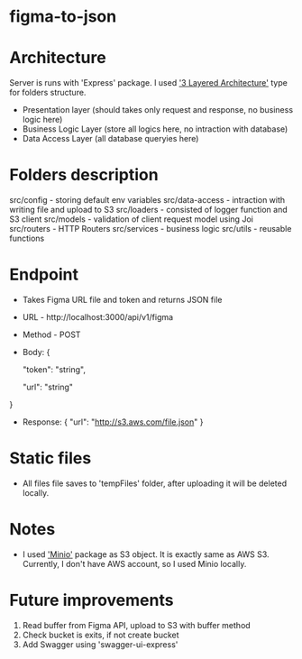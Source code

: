 # figma-to-json

# Architecture

Server is runs with 'Express' package. I used ['3 Layered Architecture'](https://www.ecanarys.com/Blogs/ArticleID/76/3-Layered-Architecture) type for folders structure.

- Presentation layer (should takes only request and response, no business logic here)
- Business Logic Layer (store all logics here, no intraction with database)
- Data Access Layer (all database queryies here)

# Folders description

src/config - storing default env variables
src/data-access - intraction with writing file and upload to S3
src/loaders - consisted of logger function and S3 client
src/models - validation of client request model using Joi
src/routers - HTTP Routers
src/services - business logic
src/utils - reusable functions

# Endpoint

 - Takes Figma URL file and token and returns JSON file

 - URL - http://localhost:3000/api/v1/figma
 
 - Method - POST
 
 - Body: {
 
   "token": "string",
 
   "url": "string"
 
 }
 
 - Response: { "url": "http://s3.aws.com/file.json" }

# Static files

 - All files file saves to 'tempFiles' folder, after uploading it will be deleted locally.

# Notes

 - I used ['Minio'](https://min.io/) package as S3 object. It is exactly same as AWS S3. Currently, I don't have AWS account, so I used Minio locally.

# Future improvements

1. Read buffer from Figma API, upload to S3 with buffer method
2. Check bucket is exits, if not create bucket
3. Add Swagger using 'swagger-ui-express'
